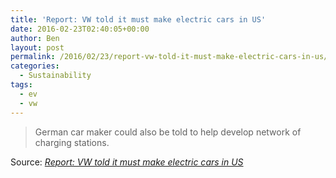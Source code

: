```yaml
---
title: 'Report: VW told it must make electric cars in US'
date: 2016-02-23T02:40:05+00:00
author: Ben
layout: post
permalink: /2016/02/23/report-vw-told-it-must-make-electric-cars-in-us/
categories:
  - Sustainability
tags:
  - ev
  - vw
---
```

> German car maker could also be told to help develop network of charging stations.

Source: _[Report: VW told it must make electric cars in US](http://arstechnica.com/cars/2016/02/report-vw-told-to-make-electric-cars-in-us-as-emissions-cheat-fallout-continues/)_